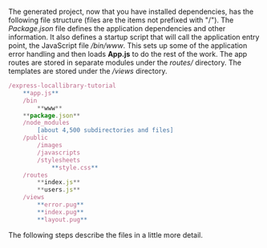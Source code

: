 The generated project, now that you have installed dependencies, has the following file structure (files are the items not prefixed with "/"). The *Package.json* file defines the application dependencies and other information. It also defines a startup script that will call the application entry point, the JavaScript file */bin/www*. This sets up some of the application error handling and then loads **App.js** to do the rest of the work. The app routes are stored in separate modules under the *routes/* directory. The templates are stored under the */views* directory.
    
```js    
/express-locallibrary-tutorial
    **app.js**
    /bin
        **www**
    **package.json**
    /node_modules
        [about 4,500 subdirectories and files]
    /public
        /images
        /javascripts
        /stylesheets
            **style.css**
    /routes
        **index.js**
        **users.js**
    /views
        **error.pug**
        **index.pug**
        **layout.pug**
 ```       
    

The following steps describe the files in a little more detail.
